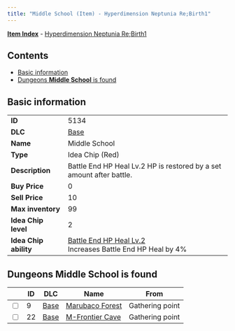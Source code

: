 ```yaml
---
title: "Middle School (Item) - Hyperdimension Neptunia Re;Birth1"
---
```


[**Item Index**](/neptunia/rb1/item/index.html) - [Hyperdimension Neptunia Re;Birth1](/neptunia/rb1)

## Contents

- [Basic information](#basic-information)
- [Dungeons **Middle School** is found](#dungeons-middle-school-is-found)

## Basic information

|   |   |
| -- | -- |
| **ID** | 5134 |
| **DLC** | [Base](/neptunia/rb1/dlc/1-base.html) |
| **Name** | Middle School |
| **Type** | Idea Chip (Red) |
| **Description** | Battle End HP Heal Lv.2 HP is restored by a set amount after battle. |
| **Buy Price** | 0 |
| **Sell Price** | 10 |
| **Max inventory** | 99 |
| **Idea Chip level** | 2 |
| **Idea Chip ability** | [Battle End HP Heal Lv.2](/neptunia/rb1/avatar/1-9633-battle-end-hp-heal-lv-2.html)<br />Increases Battle End HP Heal by 4% |


## Dungeons **Middle School** is found

|    | ID | DLC | Name | From |
| -- | -- | --- | ---- | ---- |
| <input type="checkbox" id="rb1-dungeon-1-9" class="trackbox" /> | 9 | [Base](/neptunia/rb1/dlc/1-base.html) | [Marubaco Forest](/neptunia/rb1/dungeon/1-9-marubaco-forest.html) | Gathering point |
| <input type="checkbox" id="rb1-dungeon-1-22" class="trackbox" /> | 22 | [Base](/neptunia/rb1/dlc/1-base.html) | [M-Frontier Cave](/neptunia/rb1/dungeon/1-22-m-frontier-cave.html) | Gathering point |

